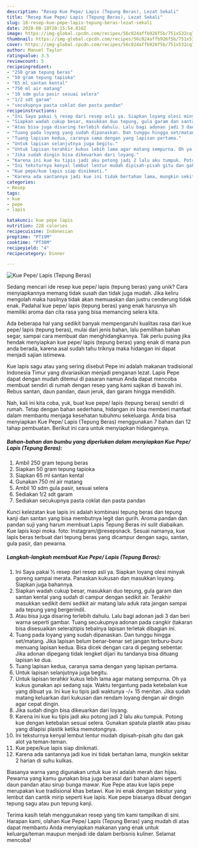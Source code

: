 ```yaml
---
description: "Resep Kue Pepe/ Lapis (Tepung Beras), Lezat Sekali"
title: "Resep Kue Pepe/ Lapis (Tepung Beras), Lezat Sekali"
slug: 18-resep-kue-pepe-lapis-tepung-beras-lezat-sekali
date: 2020-08-10T20:15:54.816Z
image: https://img-global.cpcdn.com/recipes/56c024affb926f5b/751x532cq70/kue-pepe-lapis-tepung-beras-foto-resep-utama.jpg
thumbnail: https://img-global.cpcdn.com/recipes/56c024affb926f5b/751x532cq70/kue-pepe-lapis-tepung-beras-foto-resep-utama.jpg
cover: https://img-global.cpcdn.com/recipes/56c024affb926f5b/751x532cq70/kue-pepe-lapis-tepung-beras-foto-resep-utama.jpg
author: Manuel Taylor
ratingvalue: 3.5
reviewcount: 5
recipeingredient:
- "250 gram tepung beras"
- "50 gram tepung tapioka"
- "65 ml santan kental"
- "750 ml air matang"
- "10 sdm gula pasir sesuai selera"
- "1/2 sdt garam"
- "secukupnya pasta coklat dan pasta pandan"
recipeinstructions:
- "Ini Saya pakai ½ resep dari resep asli ya. Siapkan loyang olesi minyak goreng sampai merata. Panaskan kukusan dan masukkan loyang. Siapkan juga bahannya."
- "Siapkan wadah cukup besar, masukkan duo tepung, gula garam dan santan kental yang sudah di campur dengan sedikit air. Terakhir masukkan sedikit demi sedikit air matang lalu aduk rata jangan sampai ada tepung yang bergerindil."
- "Atau bisa juga disaring terlebih dahulu. Lalu bagi adonan jadi 3 dan beri warna seperti gambar. Tuang secukupnya adonan pada cangkir (takaran bisa disesuaikan selera)tipis tebalnya lapisan terletak dibagian ini."
- "Tuang pada loyang yang sudah dipanaskan. Dan tunggu hingga set/matang. Jika lapisan belum benar-benar set jangan terburu-buru menuang lapisan kedua. Bisa dicek dengan cara di pegang sebentar. Jika adonan dipegang tidak lengket dijari itu tandanya bisa dituang lapisan ke dua."
- "Tuang lapisan kedua, caranya sama dengan yang lapisan pertama."
- "Untuk lapisan selanjutnya juga begitu."
- "Untuk lapisan terahkir kukus lebih lama agar matang sempurna. Oh ya kukus gunakan api sedang saja. Waktu tergantung pada ketebalan kue yang dibuat ya. Ini kue ku tipis jadi waktunya -/+ 15 menitan. Jika sudah matang keluarkan dari kukusan dan rendam loyang dengan air dingin agar cepat dingin."
- "Jika sudah dingin bisa dikeuarkan dari loyang."
- "Karena ini kue ku tipis jadi aku potong jadi 2 lalu aku tumpuk. Potong kue dengan ketebalan sesuai selera. Gunakan spatula plastik atau pisau yang dilapisi plastik ketika memotongnya."
- "Ini teksturnya kenyal lembut lentur mudah dipisah-pisah gitu dan gak alot ya teman-teman."
- "Kue pepe/kue lapis siap dinikmati."
- "Karena ada santannya jadi kue ini tidak bertahan lama, mungkin sekitar 2 harian di suhu kulkas."
categories:
- Resep
tags:
- kue
- pepe
- lapis

katakunci: kue pepe lapis 
nutrition: 228 calories
recipecuisine: Indonesian
preptime: "PT19M"
cooktime: "PT30M"
recipeyield: "4"
recipecategory: Dinner

---
```



![Kue Pepe/ Lapis (Tepung Beras)](https://img-global.cpcdn.com/recipes/56c024affb926f5b/751x532cq70/kue-pepe-lapis-tepung-beras-foto-resep-utama.jpg)

Sedang mencari ide resep kue pepe/ lapis (tepung beras) yang unik? Cara menyiapkannya memang tidak susah dan tidak juga mudah. Jika keliru mengolah maka hasilnya tidak akan memuaskan dan justru cenderung tidak enak. Padahal kue pepe/ lapis (tepung beras) yang enak harusnya sih memiliki aroma dan cita rasa yang bisa memancing selera kita.

Ada beberapa hal yang sedikit banyak mempengaruhi kualitas rasa dari kue pepe/ lapis (tepung beras), mulai dari jenis bahan, lalu pemilihan bahan segar, sampai cara membuat dan menghidangkannya. Tak perlu pusing jika hendak menyiapkan kue pepe/ lapis (tepung beras) yang enak di mana pun anda berada, karena asal sudah tahu triknya maka hidangan ini dapat menjadi sajian istimewa.

Kue lapis sagu atau yang sering disebut Pepe ini adalah makanan tradisional Indonesia Timur yang divariasikan menjadi penganan lezat. Lapis Pepe dapat dengan mudah ditemui di pasaran namun Anda dapat mencoba membuat sendiri di rumah dengan resep yang kami sajikan di bawah ini. Rebus santan, daun pandan, daun jeruk, dan garam hingga mendidih.


Nah, kali ini kita coba, yuk, buat kue pepe/ lapis (tepung beras) sendiri di rumah. Tetap dengan bahan sederhana, hidangan ini bisa memberi manfaat dalam membantu menjaga kesehatan tubuhmu sekeluarga. Anda bisa menyiapkan Kue Pepe/ Lapis (Tepung Beras) menggunakan 7 bahan dan 12 tahap pembuatan. Berikut ini cara untuk menyiapkan hidangannya.

<!--inarticleads1-->

##### Bahan-bahan dan bumbu yang diperlukan dalam menyiapkan Kue Pepe/ Lapis (Tepung Beras):

1. Ambil 250 gram tepung beras
1. Siapkan 50 gram tepung tapioka
1. Siapkan 65 ml santan kental
1. Gunakan 750 ml air matang
1. Ambil 10 sdm gula pasir, sesuai selera
1. Sediakan 1/2 sdt garam
1. Sediakan secukupnya pasta coklat dan pasta pandan


Kunci kelezatan kue lapis ini adalah kombinasi tepung beras dan tepung kanji dan santan yang bisa membutnya legit dan gurih. Aroma pandan dan pandan suji yang harum membuat Lapis Tepung Beras ini sulit diabaikan. Kue lapis kopi moka. foto: Instagram/@resepsnack. Sesuai namanya, kue lapis beras terbuat dari tepung beras yang dicampur dengan sagu, santan, gula pasir, dan pewarna. 

<!--inarticleads2-->

##### Langkah-langkah membuat Kue Pepe/ Lapis (Tepung Beras):

1. Ini Saya pakai ½ resep dari resep asli ya. Siapkan loyang olesi minyak goreng sampai merata. Panaskan kukusan dan masukkan loyang. Siapkan juga bahannya.
1. Siapkan wadah cukup besar, masukkan duo tepung, gula garam dan santan kental yang sudah di campur dengan sedikit air. Terakhir masukkan sedikit demi sedikit air matang lalu aduk rata jangan sampai ada tepung yang bergerindil.
1. Atau bisa juga disaring terlebih dahulu. Lalu bagi adonan jadi 3 dan beri warna seperti gambar. Tuang secukupnya adonan pada cangkir (takaran bisa disesuaikan selera)tipis tebalnya lapisan terletak dibagian ini.
1. Tuang pada loyang yang sudah dipanaskan. Dan tunggu hingga set/matang. Jika lapisan belum benar-benar set jangan terburu-buru menuang lapisan kedua. Bisa dicek dengan cara di pegang sebentar. Jika adonan dipegang tidak lengket dijari itu tandanya bisa dituang lapisan ke dua.
1. Tuang lapisan kedua, caranya sama dengan yang lapisan pertama.
1. Untuk lapisan selanjutnya juga begitu.
1. Untuk lapisan terahkir kukus lebih lama agar matang sempurna. Oh ya kukus gunakan api sedang saja. Waktu tergantung pada ketebalan kue yang dibuat ya. Ini kue ku tipis jadi waktunya -/+ 15 menitan. Jika sudah matang keluarkan dari kukusan dan rendam loyang dengan air dingin agar cepat dingin.
1. Jika sudah dingin bisa dikeuarkan dari loyang.
1. Karena ini kue ku tipis jadi aku potong jadi 2 lalu aku tumpuk. Potong kue dengan ketebalan sesuai selera. Gunakan spatula plastik atau pisau yang dilapisi plastik ketika memotongnya.
1. Ini teksturnya kenyal lembut lentur mudah dipisah-pisah gitu dan gak alot ya teman-teman.
1. Kue pepe/kue lapis siap dinikmati.
1. Karena ada santannya jadi kue ini tidak bertahan lama, mungkin sekitar 2 harian di suhu kulkas.


Biasanya warna yang digunakan untuk kue ini adalah merah dan hijau. Pewarna yang kamu gunakan bisa juga berasal dari bahan alami seperti daun pandan atau sirup bunga mawar. Kue Pepe atau kue lapis pepe merupakan kue tradisional khas betawi. Kue ini enak dengan tekstur yang lembut dan cantik mirip seperti kue lapis. Kue pepe biasanya dibuat dengan tepung sagu atau pun tepung kanji. 

Terima kasih telah menggunakan resep yang tim kami tampilkan di sini. Harapan kami, olahan Kue Pepe/ Lapis (Tepung Beras) yang mudah di atas dapat membantu Anda menyiapkan makanan yang enak untuk keluarga/teman maupun menjadi ide dalam berbisnis kuliner. Selamat mencoba!
